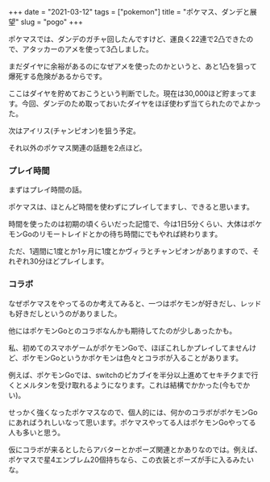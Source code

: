 +++
date = "2021-03-12"
tags = ["pokemon"]
title = "ポケマス、ダンデと展望"
slug = "pogo"
+++

ポケマスでは、ダンデのガチャ回したんですけど、運良く22連で2凸できたので、アタッカーのアメを使って3凸しました。

まだダイヤに余裕があるのになぜアメを使ったのかというと、あと1凸を狙って爆死する危険があるからです。

ここはダイヤを貯めておこうという判断でした。現在は30,000ほど貯まってます。今回、ダンデのため取っておいたダイヤをほぼ使わず当てられたのでよかった。

次はアイリス(チャンピオン)を狙う予定。

それ以外のポケマス関連の話題を2点ほど。

### プレイ時間

まずはプレイ時間の話。

ポケマスは、ほとんど時間を使わずにプレイしてますし、できると思います。

時間を使ったのは初期の頃くらいだった記憶で、今は1日5分くらい、大体はポケモンGoのリモートレイドとかの待ち時間にでもやれば終わります。

ただ、1週間に1度とか1ヶ月に1度とかヴィラとチャンピオンがありますので、それぞれ30分ほどプレイします。

### コラボ

なぜポケマスをやってるのか考えてみると、一つはポケモンが好きだし、レッドも好きだしというのがありました。

他にはポケモンGoとのコラボなんかも期待してたのが少しあったかも。

私、初めてのスマホゲームがポケモンGoで、ほぼこれしかプレイしてませんけど、ポケモンGoというかポケモンは色々とコラボが入ることがあります。

例えば、ポケモンGoでは、switchのピカブイを半分以上進めてセキチクまで行くとメルタンを受け取れるようになります。これは結構でかかった(今もでかい)。

せっかく強くなったポケマスなので、個人的には、何かのコラボがポケモンGoにあればうれしいなって思います。ポケマスやってる人はポケモンGoやってる人も多いと思う。

仮にコラボが来るとしたらアバターとかポーズ関連とかありなのでは。例えば、ポケマスで星4エンブレム20個持ちなら、この衣装とポーズが手に入るみたいな。

